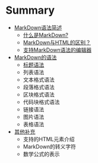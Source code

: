 # Summary

* [MarkDown语法简述](README.md)
  * [什么是MarkDown?](shi-yao-shi-markdown.md)
  * [MarkDown与HTML的区别？](markdownyu-html-de-qu-bie-ff1f.md)
  * [支持MarkDown语法的编辑器](zhi-chi-markdown-yu-fa-de-bian-ji-qi.md)
* [MarkDown的语法](da-duan-dian.md)
  * [标题语法](da-duan-dian/biao-ti-yu-fa.md)
  * 列表语法
  * 文本格式语法
  * 段落格式语法
  * 区块格式语法
  * 代码块格式语法
  * 链接语法
  * 图片语法
  * 表格语法
* [其他补充](biao-ti-yu-fa.md)
  * 支持的HTML元素介绍
  * MarkDown的转义字符
  * 数学公式的表示

